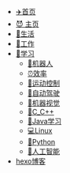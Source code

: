 <!-- _navbar.md -->

* [✈️首页]()
* [😈 主页](/README.md)
* [🍵生活](README?id=🍵生活)
* [📅工作](README?id=📅工作)
* [📒学习](README?id=📒学习)
  * [🤖机器人](README?id=🤖机器人)
  * [⏰效率](README?id=⏰效率)
  * [🚀运动控制](README?id=🚀运动控制)
  * [🚒自动驾驶](README?id=🚒自动驾驶)
  * [💭机器视觉](README?id=💭机器视觉)
  * [📌C_C++](README?id=📌c_c)
  * [🗼Java学习](README?id=🗼java学习)
  * [💻Linux](README?id=💻linux)
  * [🐍Python](README?id=🐍python)
  * [🐶人工智能](README?id=🐶人工智能)
* [hexo博客](http://tianzd.cn)

